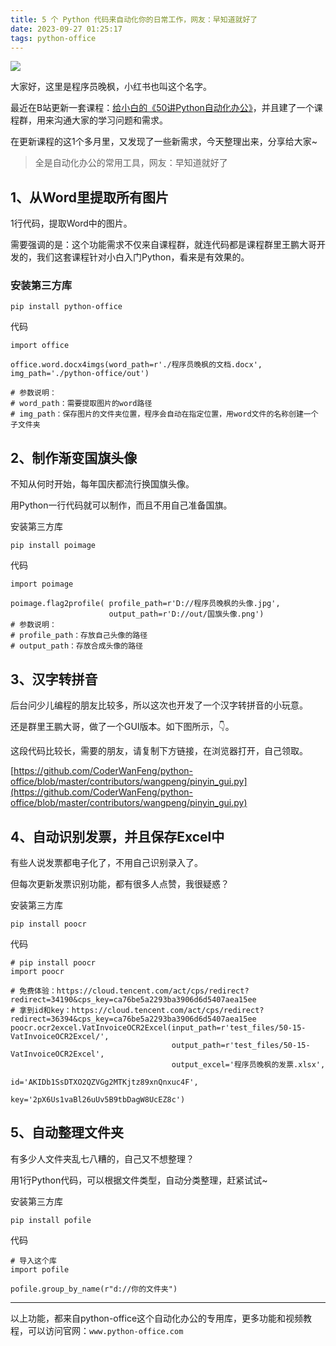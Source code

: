 ```yaml
---
title: 5 个 Python 代码来自动化你的日常工作，网友：早知道就好了
date: 2023-09-27 01:25:17
tags: python-office
---
```



![](https://article-1300615378.cos.ap-nanjing.myqcloud.com/5%E4%B8%AA%E6%9D%80%E6%89%8B%E7%BA%A7Python%E4%BB%A3%E7%A0%81%2F5ge.jpg)


大家好，这里是程序员晚枫，小红书也叫这个名字。

最近在B站更新一套课程：[给小白的《50讲Python自动化办公》](https://mp.weixin.qq.com/s/tKlzVee4kmJk4dGfKvVnFQ)，并且建了一个课程群，用来沟通大家的学习问题和需求。

在更新课程的这1个多月里，又发现了一些新需求，今天整理出来，分享给大家~


> 全是自动化办公的常用工具，网友：早知道就好了

## 1、从Word里提取所有图片

1行代码，提取Word中的图片。

需要强调的是：这个功能需求不仅来自课程群，就连代码都是课程群里王鹏大哥开发的，我们这套课程针对小白入门Python，看来是有效果的。


### 安装第三方库
```
pip install python-office
```

代码

```
import office

office.word.docx4imgs(word_path=r'./程序员晚枫的文档.docx', img_path='./python-office/out')

# 参数说明：
# word_path：需要提取图片的word路径
# img_path：保存图片的文件夹位置，程序会自动在指定位置，用word文件的名称创建一个子文件夹
```

## 2、制作渐变国旗头像

不知从何时开始，每年国庆都流行换国旗头像。

用Python一行代码就可以制作，而且不用自己准备国旗。

安装第三方库
```
pip install poimage

```

代码
```
import poimage

poimage.flag2profile( profile_path=r'D://程序员晚枫的头像.jpg',
                      output_path=r'D://out/国旗头像.png')
# 参数说明：
# profile_path：存放自己头像的路径
# output_path：存放合成头像的路径
```



## 3、汉字转拼音

后台问少儿编程的朋友比较多，所以这次也开发了一个汉字转拼音的小玩意。

还是群里王鹏大哥，做了一个GUI版本。如下图所示，👇。

这段代码比较长，需要的朋友，请复制下方链接，在浏览器打开，自己领取。

[https://github.com/CoderWanFeng/python-office/blob/master/contributors/wangpeng/pinyin_gui.py](https://github.com/CoderWanFeng/python-office/blob/master/contributors/wangpeng/pinyin_gui.py)

## 4、自动识别发票，并且保存Excel中

有些人说发票都电子化了，不用自己识别录入了。

但每次更新发票识别功能，都有很多人点赞，我很疑惑？

安装第三方库
```
pip install poocr

```

代码
```
# pip install poocr
import poocr

# 免费体验：https://cloud.tencent.com/act/cps/redirect?redirect=34190&cps_key=ca76be5a2293ba3906d6d5407aea15ee
# 拿到id和key：https://cloud.tencent.com/act/cps/redirect?redirect=36394&cps_key=ca76be5a2293ba3906d6d5407aea15ee
poocr.ocr2excel.VatInvoiceOCR2Excel(input_path=r'test_files/50-15-VatInvoiceOCR2Excel/',
                                    output_path=r'test_files/50-15-VatInvoiceOCR2Excel',
                                    output_excel='程序员晚枫的发票.xlsx',
                                    id='AKIDb1SsDTXO2QZVGg2MTKjtz89xnQnxuc4F',
                                    key='2pX6Us1vaBl26uUv5B9tbDagW8UcEZ8c')
```

## 5、自动整理文件夹

有多少人文件夹乱七八糟的，自己又不想整理？

用1行Python代码，可以根据文件类型，自动分类整理，赶紧试试~

安装第三方库
```
pip install pofile

```

代码
```
# 导入这个库
import pofile

pofile.group_by_name(r"d://你的文件夹")
```
---

以上功能，都来自python-office这个自动化办公的专用库，更多功能和视频教程，可以访问官网：``www.python-office.com``

